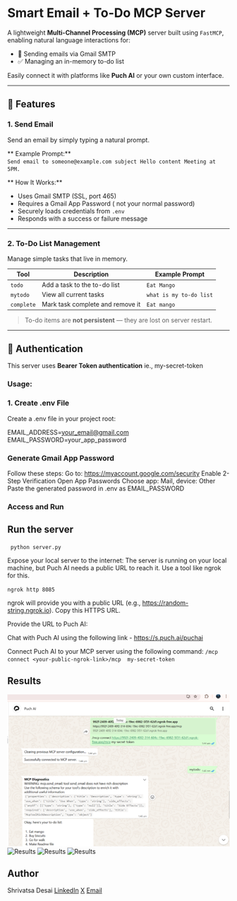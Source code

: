 # Smart Email + To-Do MCP Server

A lightweight **Multi-Channel Processing (MCP)** server built using `FastMCP`, enabling natural language interactions for:

- 📧 Sending emails via Gmail SMTP  
- ✅ Managing an in-memory to-do list  

Easily connect it with platforms like **Puch AI** or your own custom interface.

---

## 🚀 Features

### 1.  Send Email

Send an email by simply typing a natural prompt.

** Example Prompt:**  
`Send email to someone@example.com subject Hello content Meeting at 5PM.`

** How It Works:**
- Uses Gmail SMTP (SSL, port 465)
- Requires a Gmail App Password ( not your normal password)
- Securely loads credentials from `.env`
- Responds with a success or failure message

---

### 2. To-Do List Management

Manage simple tasks that live in memory.

| Tool       | Description                         | Example Prompt                  |
|------------|-------------------------------------|----------------------------------|
| `todo`     | Add a task to the to-do list        | `Eat Mango`         |
| `mytodo`   | View all current tasks              | `what is my to-do list`          |
| `complete` | Mark task complete and remove it    | `Eat mango`     |

>  To-do items are **not persistent** — they are lost on server restart.

---

## 🔐 Authentication

This server uses **Bearer Token authentication**  ie.,  my-secret-token

###  Usage:

### 1. Create .env File
Create a .env file in your project root:

EMAIL_ADDRESS=your_email@gmail.com
EMAIL_PASSWORD=your_app_password

### Generate Gmail App Password
Follow these steps:
Go to: https://myaccount.google.com/security
Enable 2-Step Verification
Open App Passwords
Choose app: Mail, device: Other
Paste the generated password in .env as EMAIL_PASSWORD

### Access and Run

## Run the server 
`` python server.py``

Expose your local server to the internet:
The server is running on your local machine, but Puch AI needs a public URL to reach it. Use a tool like ngrok for this.

``ngrok http 8085``

ngrok will provide you with a public URL (e.g., https://random-string.ngrok.io). Copy this HTTPS URL.

Provide the URL to Puch AI:

Chat with Puch AI using the following link - https://s.puch.ai/puchai

Connect Puch AI to your MCP server using the following command:
``/mcp connect <your-public-ngrok-link>/mcp  my-secret-token ``


## Results

![Results](mcp2todo.png)
![Results](mcp3mailPuch)
![Results](mcp1mail)
![Results](mcp5mytododelete)


## Author
Shrivatsa Desai
[LinkedIn](https://www.linkedin.com/in/shrivatsa-desai-318109353/)
[X](https://x.com/SHRIvatsa_desai)
[Email](shrivatsaddesai@gmail.com)

